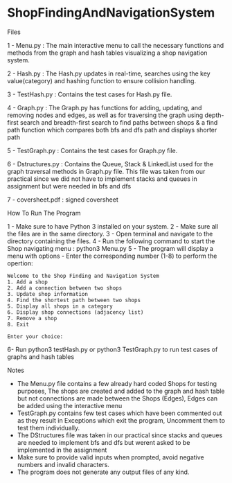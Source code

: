# ShopFindingAndNavigationSystem
Files

1 - Menu.py : The main interactive menu to call the necessary functions and methods from the graph and hash tables visualizing a shop navigation system.

2 - Hash.py : The Hash.py updates in real-time, searches using the key value(category) and hashing function to ensure collision handling.

3 - TestHash.py : Contains the test cases for Hash.py file.

4 - Graph.py : The Graph.py  has functions for adding, updating, and removing nodes and edges, as well as for traversing the graph using depth-first search and breadth-first search to find paths between shops & a find path function which compares both bfs and dfs path and displays shorter path

5 - TestGraph.py : Contains the test cases for Graph.py file.

6 - Dstructures.py : Contains the Queue, Stack & LinkedList used for the graph traversal methods in Graph.py file. This file was taken from our practical since we did not have to implement stacks and queues in assignment but were needed in bfs and dfs

7 - coversheet.pdf : signed coversheet


How To Run The Program

1 - Make sure to have Python 3 installed on your system.
2 - Make sure all the files are in the same directory.
3 - Open terminal and navigate to the directory containing the files.
4 - Run the following command to start the Shop navigating menu : python3 Menu.py
5 - The program will display a menu with options - Enter the corresponding number (1-8) to perform the opertion:

	Welcome to the Shop Finding and Navigation System
	1. Add a shop
	2. Add a connection between two shops
	3. Update shop information
	4. Find the shortest path between two shops
	5. Display all shops in a category
	6. Display shop connections (adjacency list)
	7. Remove a shop
	8. Exit

	Enter your choice: 

6- Run python3 testHash.py or python3 TestGraph.py to run test cases of graphs and hash tables

Notes 
- The Menu.py file contains a few already hard coded Shops for testing purposes, The shops are created and added to the graph and hash table but not connections are made between the Shops (Edges), Edges can be added using the interactive menu
- TestGraph.py contains few test cases which have been commented out as they result in Exceptions which exit the program, Uncomment them to test them individually.
- The DStructures file was taken in our practical since stacks and queues are needed to implement bfs and dfs but werent asked to be implemented in the assignment
- Make sure to provide valid inputs when prompted, avoid negative numbers and invalid characters.
- The program does not generate any output files of any kind.


